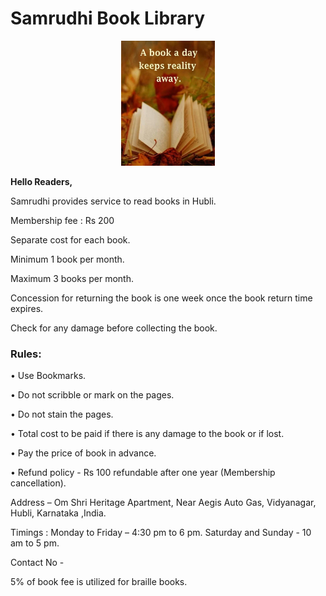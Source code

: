 # **Samrudhi Book Library**

<p align="center">
<img src="a-book-a-day.jpg" width="150" height="200">
</p>


**Hello Readers,**

Samrudhi provides service to read books in Hubli.


Membership fee : Rs 200

Separate cost for each book.

Minimum 1 book per month.

Maximum 3 books per month.

Concession for returning the book is one week once the book return time expires.

Check for any damage before collecting the book.

### Rules:

•	Use Bookmarks.

•	Do not scribble or mark on the pages.

•	Do not stain the pages.

•	Total cost to be paid if there is any damage to the book or if lost.

•	Pay the price of book in advance.

•	Refund policy - Rs 100 refundable after one year (Membership cancellation).

Address – Om Shri Heritage Apartment, Near Aegis Auto Gas, Vidyanagar, Hubli, Karnataka ,India.

Timings : Monday to Friday – 4:30 pm to 6 pm.
	        Saturday and Sunday -   10 am to 5 pm.

Contact No -

5% of book fee is utilized for braille books.
